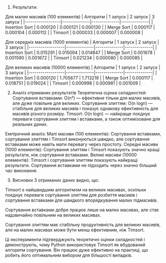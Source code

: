 1. Результати:

Для малих масивів (100 елементів)
| Алгоритм         | 1 запуск     | 2 запуск     | 3 запуск     |
|------------------|--------------|--------------|--------------|
| Insertion Sort   | 0.000120     | 0.000121     | 0.000130     |
| Merge Sort       | 0.000117     | 0.000104     | 0.000112     |
| Timsort          | 0.000033     | 0.000007     | 0.000008     |

Для середніх масивів (1000 елементів)
| Алгоритм         | 1 запуск     | 2 запуск     | 3 запуск     |
|------------------|--------------|--------------|--------------|
| Insertion Sort   | 0.015291     | 0.015094     | 0.014847     |
| Merge Sort       | 0.001678     | 0.001590     | 0.001672     |
| Timsort          | 0.021234     | 0.000080     | 0.000085     |

Для великих масивів (10000 елементів)
| Алгоритм         | 1 запуск     | 2 запуск     | 3 запуск     |
|------------------|--------------|--------------|--------------|
| Insertion Sort   | 0.000120     | 1.705677     | 1.713219     |
| Merge Sort       | 0.000117     | 0.018751     | 0.019024     |
| Timsort          | 0.000998     | 0.000981     | 0.001009     |


2. Аналіз отриманих результатів
Теоретична оцінка складностей:
Сортування вставками: O(n²) — ефективне тільки для малих масивів, але дуже повільне для великих.
Сортування злиттям: O(n logn) — стабільне для великих масивів і показує однакову ефективність для масивів різного розміру.
Timsort: O(n logn) — найкраще поєднує переваги сортування злиттям і вставками, а також оптимізоване для реальних даних.

Емпіричний аналіз:
Малі масиви (100 елементів): Сортування вставками, сортування злиттям і Timsort виконуються швидко, але сортування вставками може навіть мати перевагу через простоту.
Середні масиви (1000 елементів): Сортування злиттям і Timsort показують значно кращі результати, ніж сортування вставками.
Великі масиви (10000 елементів): Timsort і сортування злиттям показують найкращі результати. Сортування вставками не підходить через значно більший час виконання.


3. Висновки
З отриманих даних видно, що:

Timsort є найшвидшим алгоритмом на великих масивах, оскільки поєднує переваги сортування злиттям для розбиття масивів і сортування вставками для швидкого впорядкування малих підмасивів.

Сортування вставками добре працює лише на малих масивах, але стає надзвичайно повільним на великих масивах.

Сортування злиттям має стабільну продуктивність для великих масивів, але на малих масивах може бути менш ефективним, ніж Timsort.

Ці експерименти підтверджують теоретичні оцінки складностей і демонструють, чому Python використовує Timsort як вбудований алгоритм сортування. Він працює дуже ефективно на практиці, що робить його оптимальним вибором для більшості випадків.